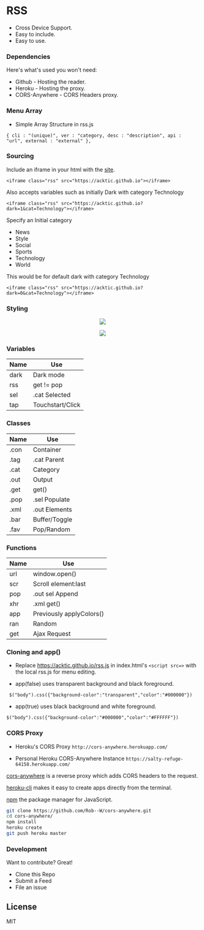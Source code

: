 # RSS

  - Cross Device Support.
  - Easy to include.
  - Easy to use.

> 

### Dependencies

Here's what's used you won't need:

* Github - Hosting the reader.
* Heroku - Hosting the proxy.
* CORS-Anywhere - CORS Headers proxy.

### Menu Array

* Simple Array Structure in rss.js

`{ cli : "(unique)", ver : "category, desc : "description", api : "url", external : "external" },`

### Sourcing

Include an iframe in your html with the [site](https://acktic.github.io).

`<iframe class="rss" src="https://acktic.github.io"></iframe>`

Also accepts variables such as initially Dark with category Technology

`<iframe class="rss" src="https://acktic.github.io?dark=1&cat=Technology"></iframe>`

Specify an Initial category

* News
* Style
* Social
* Sports
* Technology
* World


This would be for default dark with category Technology

`<iframe class="rss" src="https://acktic.github.io?dark=0&cat=Technology"></iframe>`

### Styling
<p align="center"><img src="https://ackti.files.wordpress.com/2019/11/2586808985927.png"></p>
<p align="center"><img src="https://ackti.files.wordpress.com/2019/11/3842359093289.png"></p>

### Variables
| Name | Use |
| ------ | ------ |
| dark | Dark mode |
| rss | get != pop |
| sel | .cat Selected |
| tap | Touchstart/Click |

### Classes
| Name | Use |
| ------ | ------ |
| .con | Container |
| .tag | .cat Parent |
| .cat | Category |
| .out | Output |
| .get | get() |
| .pop | .sel Populate |
| .xml | .out Elements |
| .bar | Buffer/Toggle |
| .fav | Pop/Random |

### Functions
| Name | Use |
|------|------|
| url | window.open() |
| scr | Scroll element:last |
| pop | .out sel Append |
| xhr | .xml get() |
| app | Previously applyColors() |
| ran | Random |
| get | Ajax Request |
  

### Cloning and app()

 - Replace https://acktic.github.io/rss.js in index.html's `<script src=>` with the local rss.js for menu editing. 

 - app(false) uses transparent background and black foreground.
  
` $("body").css({"background-color":"transparent","color":"#000000"})`

 - app(true) uses black background and white foreground.
 
`$("body").css({"background-color":"#000000","color":"#FFFFFF"})`
 
### CORS Proxy

- Heroku's CORS Proxy
`http://cors-anywhere.herokuapp.com/`

- Personal Heroku CORS-Anywhere Instance
`https://salty-refuge-64158.herokuapp.com/`

[cors-anywhere](https://github.com/Rob--W/cors-anywhere) is a reverse proxy which adds CORS headers to the request.

[heroku-cli](https://github.com/heroku/cli) makes it easy to create apps directly from the terminal.

[npm](https://github.com/npm/cli) the package manager for JavaScript.

```sh
git clone https://github.com/Rob--W/cors-anywhere.git
cd cors-anywhere/
npm install
heroku create
git push heroku master
```

### Development

Want to contribute? Great!
- Clone this Repo
- Submit a Feed
- File an issue

License
----

MIT
